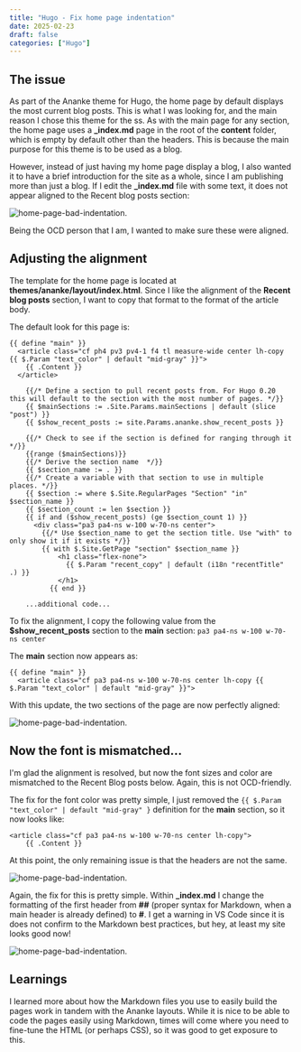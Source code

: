 ```yaml
---
title: "Hugo - Fix home page indentation"
date: 2025-02-23
draft: false
categories: ["Hugo"]
---
```


## The issue

As part of the Ananke theme for Hugo, the home page by default displays the most current blog posts. This is what I was looking for, and the main reason I chose this theme for the ss. As with the main page for any section, the home page uses a **_index.md** page in the root of the **content** folder, which is empty by default other than the headers. This is because the main purpose for this theme is to be used as a blog.

However, instead of just having my home page display a blog, I also wanted it to have a brief introduction for the site as a whole, since I am publishing more than just a blog. If I edit the **_index.md** file with some text, it does not appear aligned to the Recent blog posts section:

![home-page-bad-indentation](/techblog/images/customize-hugo/home-page-bad-indentation.png).

Being the OCD person that I am, I wanted to make sure these were aligned.

## Adjusting the alignment

The template for the home page is located at **themes/ananke/layout/index.html**. Since I like the alignment of the **Recent blog posts** section, I want to copy that format to the format of the article body.

The default look for this page is:

```
{{ define "main" }}
  <article class="cf ph4 pv3 pv4-1 f4 tl measure-wide center lh-copy {{ $.Param "text_color" | default "mid-gray" }}">
    {{ .Content }}
  </article>
    
    {{/* Define a section to pull recent posts from. For Hugo 0.20 this will default to the section with the most number of pages. */}}
    {{ $mainSections := .Site.Params.mainSections | default (slice "post") }}
    {{ $show_recent_posts := site.Params.ananke.show_recent_posts }}
    
    {{/* Check to see if the section is defined for ranging through it */}}
    {{range ($mainSections)}}
    {{/* Derive the section name  */}}
    {{ $section_name := . }}
    {{/* Create a variable with that section to use in multiple places. */}}
    {{ $section := where $.Site.RegularPages "Section" "in" $section_name }}
    {{ $section_count := len $section }}
    {{ if and ($show_recent_posts) (ge $section_count 1) }}
      <div class="pa3 pa4-ns w-100 w-70-ns center">
        {{/* Use $section_name to get the section title. Use "with" to only show it if it exists */}}
        {{ with $.Site.GetPage "section" $section_name }}
            <h1 class="flex-none">
              {{ $.Param "recent_copy" | default (i18n "recentTitle" .) }}
            </h1>
          {{ end }}

    ...additional code...
```

To fix the alignment, I copy the following value from the **$show_recent_posts** section to the **main** section: ```pa3 pa4-ns w-100 w-70-ns center```

The **main** section now appears as:

```
{{ define "main" }}
  <article class="cf pa3 pa4-ns w-100 w-70-ns center lh-copy {{ $.Param "text_color" | default "mid-gray" }}">
```

With this update, the two sections of the page are now perfectly aligned:

![home-page-bad-indentation](/techblog/images/customize-hugo/home-page-fixed-alignment.png).

## Now the font is mismatched...

I'm glad the alignment is resolved, but now the font sizes and color are mismatched to the Recent Blog posts below. Again, this is not OCD-friendly.

The fix for the font color was pretty simple, I just removed the ```{{ $.Param "text_color" | default "mid-gray" }``` definition for the **main** section, so it now looks like:

```
<article class="cf pa3 pa4-ns w-100 w-70-ns center lh-copy">
    {{ .Content }}
```

At this point, the only remaining issue is that the headers are not the same.

![home-page-bad-indentation](/techblog/images/customize-hugo/home-page-fixed-font.png).

Again, the fix for this is pretty simple. Within **_index.md** I change the formatting of the first header from **##** (proper syntax for Markdown, when a main header is already defined) to **#**. I get a warning in VS Code since it is does not confirm to the Markdown best practices, but hey, at least my site looks good now!

![home-page-bad-indentation](/techblog/images/customize-hugo/home-page-fixed-header.png).

## Learnings

I learned more about how the Markdown files you use to easily build the pages work in tandem with the Ananke layouts. While it is nice to be able to code the pages easily using Markdown, times will come where you need to fine-tune the HTML (or perhaps CSS), so it was good to get exposure to this.